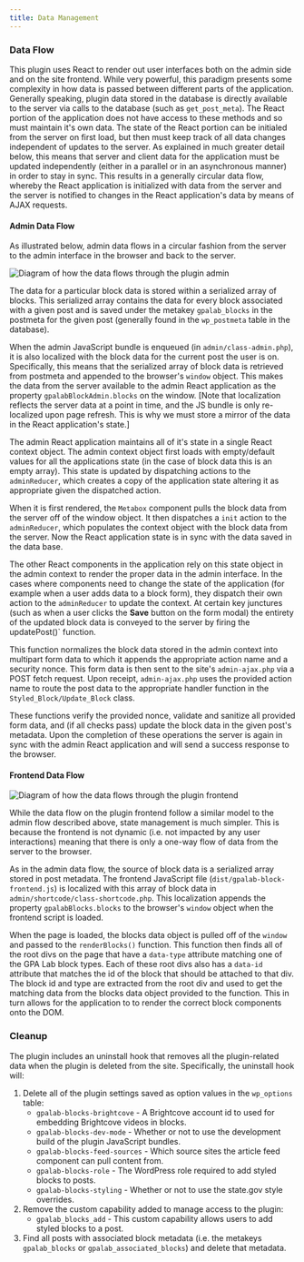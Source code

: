 ```yaml
---
title: Data Management
---
```


### Data Flow

This plugin uses React to render out user interfaces both on the admin side and on the site frontend. While very powerful, this paradigm presents some complexity in how data is passed between different parts of the application. Generally speaking, plugin data stored in the database is directly available to the server via calls to the database (such as `get_post_meta`). The React portion of the application does not have access to these methods and so must maintain it's own data. The state of the React portion can be initialed from the server on first load, but then must keep track of all data changes independent of updates to the server. As explained in much greater detail below, this means that server and client data for the application must be updated independently (either in a parallel or in an asynchronous manner) in order to stay in sync. This results in a generally circular data flow, whereby the React application is initialized with data from the server and the server is notified to changes in the React application's data by means of AJAX requests.

#### Admin Data Flow

As illustrated below, admin data flows in a circular fashion from the server to the admin interface in the browser and back to the server.

![Diagram of how the data flows through the plugin admin](https://iip-design.github.io/styled-block-builder/assets/img/admin-data-flow.png)

The data for a particular block data is stored within a serialized array of blocks. This serialized array contains the data for every block associated with a given post and is saved under the metakey `gpalab_blocks` in the postmeta for the given post (generally found in the `wp_postmeta` table in the database).

When the admin JavaScript bundle is enqueued (in `admin/class-admin.php`), it is also localized with the block data for the current post the user is on. Specifically, this means that the serialized array of block data is retrieved from postmeta and appended to the browser's `window` object. This makes the data from the server available to the admin React application as the property `gpalabBlockAdmin.blocks` on the window. [Note that localization reflects the server data at a point in time, and the JS bundle is only re-localized upon page refresh. This is why we must store a mirror of the data in the React application's state.]

The admin React application maintains all of it's state in a single React context object. The admin context object first loads with empty/default values for all the applications state (in the case of block data this is an empty array). This state is updated by dispatching actions to the `adminReducer`, which creates a copy of the application state altering it as appropriate given the dispatched action.

When it is first rendered, the `Metabox` component pulls the block data from the server off of the window object. It then dispatches a `init` action to the `adminReducer`, which populates the context object with the block data from the server. Now the React application state is in sync with the data saved in the data base.

The other React components in the application rely on this state object in the admin context to render the proper data in the admin interface. In the cases where components need to change the state of the application (for example when a user adds data to a block form), they dispatch their own action to the `adminReducer` to update the context. At certain key junctures (such as when a user clicks the **Save** button on the form modal) the entirety of the updated block data is conveyed to the server by firing the updatePost()` function.

This function normalizes the block data stored in the admin context into multipart form data to which it appends the appropriate action name and a security nonce. This form data is then sent to the site's `admin-ajax.php` via a POST fetch request. Upon receipt, `admin-ajax.php` uses the provided action name to route the post data to the appropriate handler function in the `Styled_Block/Update_Block` class.

These functions verify the provided nonce, validate and sanitize all provided form data, and (if all checks pass) update the block data in the given post's metadata. Upon the completion of these operations the server is again in sync with the admin React application and will send a success response to the browser.

#### Frontend Data Flow

![Diagram of how the data flows through the plugin frontend](https://iip-design.github.io/styled-block-builder/assets/img/frontend-data-flow.png)

While the data flow on the plugin frontend follow a similar model to the admin flow described above, state management is much simpler. This is because the frontend is not dynamic (i.e. not impacted by any user interactions) meaning that there is only a one-way flow of data from the server to the browser.

As in the admin data flow, the source of block data is a serialized array stored in post metadata. The frontend JavaScript file (`dist/gpalab-block-frontend.js`) is localized with this array of block data in `admin/shortcode/class-shortcode.php`. This localization appends the property `gpalabBlocks.blocks` to the browser's `window` object when the frontend script is loaded.

When the page is loaded, the blocks data object is pulled off of the `window` and passed to the `renderBlocks()` function. This function then finds all of the root divs on the page that have a `data-type` attribute matching one of the GPA Lab block types. Each of these root divs also has a `data-id` attribute that matches the id of the block that should be attached to that div. The block id and type are extracted from the root div and used to get the matching data from the blocks data object provided to the function. This in turn allows for the application to to render the correct block components onto the DOM.

### Cleanup

The plugin includes an uninstall hook that removes all the plugin-related data when the plugin is deleted from the site. Specifically, the uninstall hook will:

1. Delete all of the plugin settings saved as option values in the `wp_options` table:
   - `gpalab-blocks-brightcove` - A Brightcove account id to used for embedding Brightcove videos in blocks.
   - `gpalab-blocks-dev-mode` - Whether or not to use the development build of the plugin JavaScript bundles.
   - `gpalab-blocks-feed-sources` - Which source sites the article feed component can pull content from.
   - `gpalab-blocks-role` - The WordPress role required to add styled blocks to posts.
   - `gpalab-blocks-styling` - Whether or not to use the state.gov style overrides.
1. Remove the custom capability added to manage access to the plugin:
   - `gpalab_blocks_add` - This custom capability allows users to add styled blocks to a post.
1. Find all posts with associated block metadata (i.e. the metakeys `gpalab_blocks` or `gpalab_associated_blocks`) and delete that metadata.
